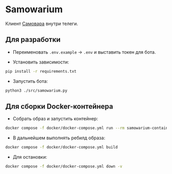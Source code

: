 # Samowarium

Клиент [Самовара](https://student.bmstu.ru/) внутри телеги.

## Для разработки

- Переименовать `.env.example` -> `.env` и выставить токен для бота.

- Установить зависимости:

```bash
pip install -r requirements.txt
```

- Запустить бота:

```bash
python3 ./src/samowarium.py
```

## Для сборки Docker-контейнера

- Собрать образ и запустить контейнер:

```bash
docker compose -f docker/docker-compose.yml run --rm samowarium-container python src/samowarium.py
```

- В дальнейшем выполнять ребилд образа:

```bash
docker compose -f docker/docker-compose.yml build
```

- Для остановки:

```bash
docker compose -f docker/docker-compose.yml down -v
```
